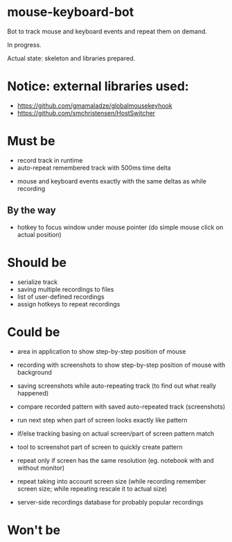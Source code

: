 # mouse-keyboard-bot

Bot to track mouse and keyboard events and repeat them on demand.



In progress.

Actual state: skeleton and libraries prepared.



# Notice: external libraries used:

- https://github.com/gmamaladze/globalmousekeyhook
- https://github.com/smchristensen/HostSwitcher


# Must be

+ record track in runtime
+ auto-repeat remembered track with 500ms time delta
- mouse and keyboard events exactly with the same deltas as while recording

## By the way
- hotkey to focus window under mouse pointer (do simple mouse click on actual position)


# Should be

- serialize track
- saving multiple recordings to files
- list of user-defined recordings 
- assign hotkeys to repeat recordings

# Could be

- area in application to show step-by-step position of mouse
- recording with screenshots to show step-by-step position of mouse with background
- saving screenshots while auto-repeating track (to find out what really happened)
- compare recorded pattern with saved auto-repeated track (screenshots)

- run next step when part of screen looks exactly like pattern
- if/else tracking basing on actual screen/part of screen pattern match
- tool to screenshot part of screen to quickly create pattern

- repeat only if screen has the same resolution (eg. notebook with and without monitor)
- repeat taking into account screen size (while recording remember screen size; while repeating rescale it to actual size)

- server-side recordings database for probably popular recordings

# Won't be

